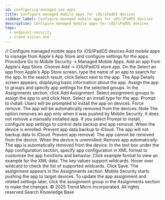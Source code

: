 ```yaml
---
id: configuring-managed-ios-apps
title: Configure managed mobile apps for iOS/iPadOS devices
sidebar_label: Configure managed mobile apps for iOS/iPadOS devices
description: Configure managed mobile apps for iOS/iPadOS devices
tags:
  - endpoint-security
  - trend-vision-one
---
```


/*<![CDATA[*/ $('#title').html($('meta[name=map-description]').attr('content')); /*]]>*/ Configure managed mobile apps for iOS/iPadOS devices Add mobile apps to manage from Apple's App Store and configure settings for the apps. Procedure Go to Mobile Security → Managed Mobile Apps. Add an app from Apple's App Store. Choose Add → iOS/iPadOS store app. On the Select an app from Apple's App Store screen, type the name of an app to search for the app. In the search result, click Select next to the app. The App Details screen appears, displaying basic information about the app. Assign the app to groups and specify app settings for the selected groups. In the Assignments section, click Add Assignment. Select assignment groups to assign the app to and click Next. Select an install type for the app. Prompt to install: Users will be prompted to install the app on devices. Force remove: The app will be automatically removed from the devices. Note The option removes an app only when it was pushed by Mobile Security. It does not remove a manually installed app. If you select Prompt to install, configure app settings to control data backup and app removal. When the device is enrolled: Prevent app data backup to iCloud: The app will not backup data to iCloud. Prevent app removal: The app cannot be removed from the device. When the device is unenrolled: Remove app automatically: The app is automatically removed from the device. In the text box under the App configuration section, specify app configuration in XML format to customize the app functions and behavior. Click example format to view an example for the XML data. The key values support wildcards. Hover over wildcard to check the list of supported wildcards. Click Save. The assignment appears in the Assignments section. Mobile Security starts pushing the app to target devices. To update the app assignment and related settings later, click the assignment group in the Assignments section to make the changes. © 2025 Trend Micro Incorporated. All rights reserved.Search Knowledge Base